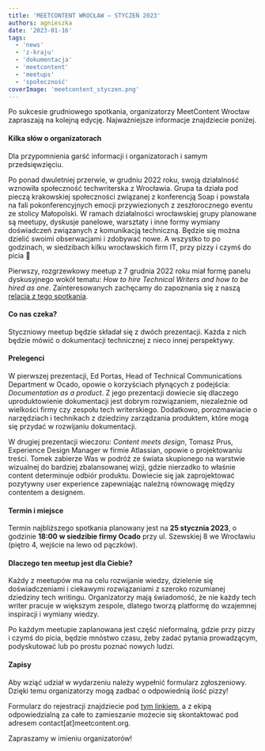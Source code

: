 ```yaml
---
title: 'MEETCONTENT WROCŁAW – STYCZEŃ 2023'
authors: agnieszka
date: '2023-01-16'
tags:
  - 'news'
  - 'z-kraju'
  - 'dokumentacja'
  - 'meetcontent'
  - 'meetups'
  - 'społeczność'
coverImage: 'meetcontent_styczen.png'
---
```


Po sukcesie grudniowego spotkania, organizatorzy MeetContent Wrocław zapraszają
na kolejną edycję. Najważniejsze informacje znajdziecie poniżej.

<!--truncate-->

#### Kilka słów o organizatorach

Dla przypomnienia garść informacji i organizatorach i samym przedsięwzięciu.

Po ponad dwuletniej przerwie, w grudniu 2022 roku, swoją działalność wznowiła
społeczność techwriterska z Wrocławia. Grupa ta działa pod pieczą krakowskiej
społeczności związanej z konferencją Soap i powstała na fali pokonferencyjnych
emocji przywiezionych z zeszłorocznego eventu ze stolicy Małopolski. W ramach
działalności wrocławskiej grupy planowane są meetupy, dyskusje panelowe,
warsztaty i inne formy wymiany doświadczeń związanych z komunikacją techniczną.
Będzie się można dzielić swoimi obserwacjami i zdobywać nowe. A wszystko to po
godzinach, w siedzibach kilku wrocławskich firm IT, przy pizzy i czymś do picia
🙂

Pierwszy, rozgrzewkowy meetup z 7 grudnia 2022 roku miał formę panelu
dyskusyjnego wokół tematu: _How to hire Technical Writers and how to be hired as
one_. Zainteresowanych zachęcamy do zapoznania się z naszą
[relacją z tego spotkania](http://techwriter.pl/meetcontentwro-wraca/).

#### Co nas czeka?

Styczniowy meetup będzie składał się z dwóch prezentacji. Każda z nich będzie
mówić o dokumentacji technicznej z nieco innej perspektywy.

#### Prelegenci

W pierwszej prezentacji, Ed Portas, Head of Technical Communications Department
w Ocado, opowie o korzyściach płynących z podejścia: _Documentation as a
product_. Z jego prezentacji dowiecie się dlaczego uproduktowienie dokumentacji
jest dobrym rozwiązaniem, niezależnie od wielkości firmy czy zespołu tech
writerskiego. Dodatkowo, porozmawiacie o narzędziach i technikach z dziedziny
zarządzania produktem, które mogą się przydać w rozwijaniu dokumentacji.

W drugiej prezentacji wieczoru: _Content meets design_, Tomasz Prus, Experience
Design Manager w firmie Atlassian, opowie o projektowaniu treści. Tomek zabierze
Was w podróż ze świata skupionego na warstwie wizualnej do bardziej
zbalansowanej wizji, gdzie nierzadko to właśnie content determinuje odbiór
produktu. Dowiecie się jak zaprojektować pozytywny user experience zapewniając
należną równowagę między contentem a designem.

#### Termin i miejsce

Termin najbliższego spotkania planowany jest na **25 stycznia 2023**, o godzinie
**18:00** **w siedzibie firmy Ocado** przy ul. Szewskiej 8 we Wrocławiu (piętro
4, wejście na lewo od pączków).

#### Dlaczego ten meetup jest dla Ciebie?

Każdy z meetupów ma na celu rozwijanie wiedzy, dzielenie się doświadczeniami i
ciekawymi rozwiązaniami z szeroko rozumianej dziedziny tech writingu.
Organizatorzy mają świadomość, że nie każdy tech writer pracuje w większym
zespole, dlatego tworzą platformę do wzajemnej inspiracji i wymiany wiedzy.

Po każdym meetupie zaplanowana jest część nieformalną, gdzie przy pizzy i czymś
do picia, będzie mnóstwo czasu, żeby zadać pytania prowadzącym, podyskutować lub
po prostu poznać nowych ludzi.

#### Zapisy

Aby wziąć udział w wydarzeniu należy wypełnić formularz zgłoszeniowy. Dzięki
temu organizatorzy mogą zadbać o odpowiednią ilość pizzy!

Formularz do rejestracji znajdziecie pod
[tym linkiem](https://docs.google.com/forms/d/e/1FAIpQLSdPJy-ilzv8khejOQqz_dg499QIpNKweL-Xf8703WLTNQLCrQ/viewform?usp=sf_link),
a z ekipą odpowiedzialną za całe to zamieszanie możecie się skontaktować pod
adresem contact\[at\]meetcontent.org.

Zapraszamy w imieniu organizatorów!
